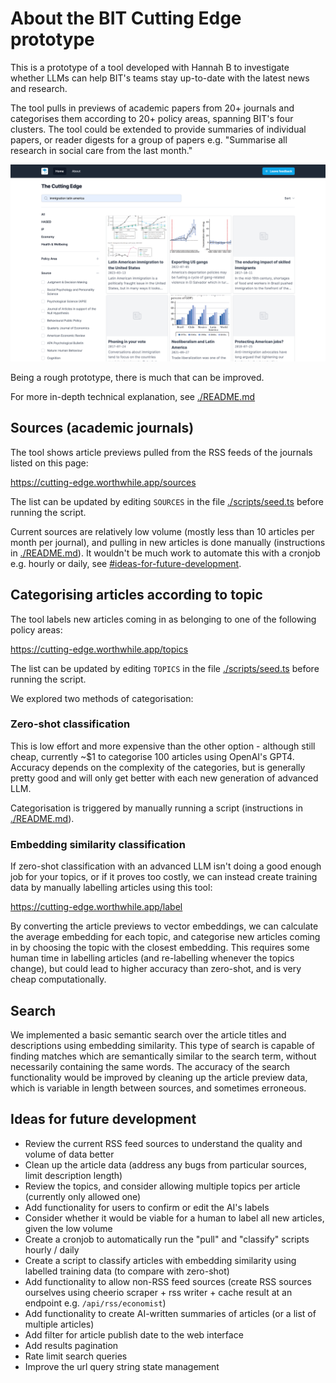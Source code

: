 # About the BIT Cutting Edge prototype

This is a prototype of a tool developed with Hannah B to investigate whether
LLMs can help BIT's teams stay up-to-date with the latest news and research.

The tool pulls in previews of academic papers from 20+ journals and categorises
them according to 20+ policy areas, spanning BIT's four clusters. The tool could
be extended to provide summaries of individual papers, or reader digests for a
group of papers e.g. "Summarise all research in social care from the last
month."

![The Cutting Edge](./app/opengraph-image.png "The Cutting Edge")

Being a rough prototype, there is much that can be improved.

For more in-depth technical explanation, see [./README.md](./README.md)

## Sources (academic journals)

The tool shows article previews pulled from the RSS feeds of the journals listed
on this page:

https://cutting-edge.worthwhile.app/sources

The list can be updated by editing `SOURCES` in the file
[./scripts/seed.ts](./scripts/seed.ts) before running the script.

Current sources are relatively low volume (mostly less than 10 articles per
month per journal), and pulling in new articles is done manually (instructions
in [./README.md](./README.md)). It wouldn't be much work to automate this with a
cronjob e.g. hourly or daily, see
[#ideas-for-future-development](#ideas-for-future-development).

## Categorising articles according to topic

The tool labels new articles coming in as belonging to one of the following
policy areas:

https://cutting-edge.worthwhile.app/topics

The list can be updated by editing `TOPICS` in the file
[./scripts/seed.ts](./scripts/seed.ts) before running the script.

We explored two methods of categorisation:

### Zero-shot classification

This is low effort and more expensive than the other option - although still
cheap, currently ~$1 to categorise 100 articles using OpenAI's GPT4. Accuracy
depends on the complexity of the categories, but is generally pretty good and
will only get better with each new generation of advanced LLM.

Categorisation is triggered by manually running a script (instructions in
[./README.md](./README.md)).

### Embedding similarity classification

If zero-shot classification with an advanced LLM isn't doing a good enough job
for your topics, or if it proves too costly, we can instead create training data
by manually labelling articles using this tool:

https://cutting-edge.worthwhile.app/label

By converting the article previews to vector embeddings, we can calculate the
average embedding for each topic, and categorise new articles coming in by
choosing the topic with the closest embedding. This requires some human time in
labelling articles (and re-labelling whenever the topics change), but could lead
to higher accuracy than zero-shot, and is very cheap computationally.

## Search

We implemented a basic semantic search over the article titles and descriptions
using embedding similarity. This type of search is capable of finding matches
which are semantically similar to the search term, without necessarily
containing the same words. The accuracy of the search functionality would be
improved by cleaning up the article preview data, which is variable in length
between sources, and sometimes erroneous.

## Ideas for future development

- Review the current RSS feed sources to understand the quality and volume of
  data better
- Clean up the article data (address any bugs from particular sources, limit
  description length)
- Review the topics, and consider allowing multiple topics per article
  (currently only allowed one)
- Add functionality for users to confirm or edit the AI's labels
- Consider whether it would be viable for a human to label all new articles,
  given the low volume
- Create a cronjob to automatically run the "pull" and "classify" scripts hourly
  / daily
- Create a script to classify articles with embedding similarity using labelled
  training data (to compare with zero-shot)
- Add functionality to allow non-RSS feed sources (create RSS sources ourselves
  using cheerio scraper + rss writer + cache result at an endpoint e.g.
  `/api/rss/economist`)
- Add functionality to create AI-written summaries of articles (or a list of
  multiple articles)
- Add filter for article publish date to the web interface
- Add results pagination
- Rate limit search queries
- Improve the url query string state management
